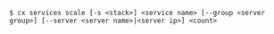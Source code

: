 <!-- usedin: [ _includes/_inlines/Toolbelt/common/services] - layout:code post: services_usage -->

```
$ cx services scale [-s <stack>] <service name> [--group <server group>] [--server <server name>|<server ip>] <count>
```
